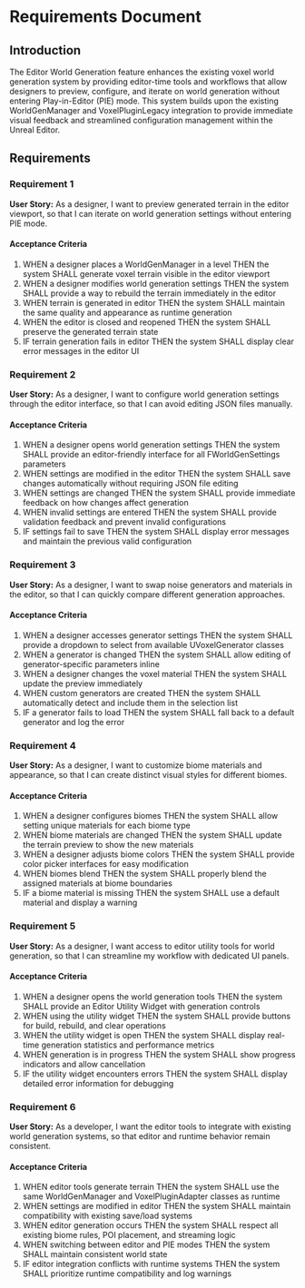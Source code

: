 # Requirements Document

## Introduction

The Editor World Generation feature enhances the existing voxel world generation system by providing editor-time tools and workflows that allow designers to preview, configure, and iterate on world generation without entering Play-in-Editor (PIE) mode. This system builds upon the existing WorldGenManager and VoxelPluginLegacy integration to provide immediate visual feedback and streamlined configuration management within the Unreal Editor.

## Requirements

### Requirement 1

**User Story:** As a designer, I want to preview generated terrain in the editor viewport, so that I can iterate on world generation settings without entering PIE mode.

#### Acceptance Criteria

1. WHEN a designer places a WorldGenManager in a level THEN the system SHALL generate voxel terrain visible in the editor viewport
2. WHEN a designer modifies world generation settings THEN the system SHALL provide a way to rebuild the terrain immediately in the editor
3. WHEN terrain is generated in editor THEN the system SHALL maintain the same quality and appearance as runtime generation
4. WHEN the editor is closed and reopened THEN the system SHALL preserve the generated terrain state
5. IF terrain generation fails in editor THEN the system SHALL display clear error messages in the editor UI

### Requirement 2

**User Story:** As a designer, I want to configure world generation settings through the editor interface, so that I can avoid editing JSON files manually.

#### Acceptance Criteria

1. WHEN a designer opens world generation settings THEN the system SHALL provide an editor-friendly interface for all FWorldGenSettings parameters
2. WHEN settings are modified in the editor THEN the system SHALL save changes automatically without requiring JSON file editing
3. WHEN settings are changed THEN the system SHALL provide immediate feedback on how changes affect generation
4. WHEN invalid settings are entered THEN the system SHALL provide validation feedback and prevent invalid configurations
5. IF settings fail to save THEN the system SHALL display error messages and maintain the previous valid configuration

### Requirement 3

**User Story:** As a designer, I want to swap noise generators and materials in the editor, so that I can quickly compare different generation approaches.

#### Acceptance Criteria

1. WHEN a designer accesses generator settings THEN the system SHALL provide a dropdown to select from available UVoxelGenerator classes
2. WHEN a generator is changed THEN the system SHALL allow editing of generator-specific parameters inline
3. WHEN a designer changes the voxel material THEN the system SHALL update the preview immediately
4. WHEN custom generators are created THEN the system SHALL automatically detect and include them in the selection list
5. IF a generator fails to load THEN the system SHALL fall back to a default generator and log the error

### Requirement 4

**User Story:** As a designer, I want to customize biome materials and appearance, so that I can create distinct visual styles for different biomes.

#### Acceptance Criteria

1. WHEN a designer configures biomes THEN the system SHALL allow setting unique materials for each biome type
2. WHEN biome materials are changed THEN the system SHALL update the terrain preview to show the new materials
3. WHEN a designer adjusts biome colors THEN the system SHALL provide color picker interfaces for easy modification
4. WHEN biomes blend THEN the system SHALL properly blend the assigned materials at biome boundaries
5. IF a biome material is missing THEN the system SHALL use a default material and display a warning

### Requirement 5

**User Story:** As a designer, I want access to editor utility tools for world generation, so that I can streamline my workflow with dedicated UI panels.

#### Acceptance Criteria

1. WHEN a designer opens the world generation tools THEN the system SHALL provide an Editor Utility Widget with generation controls
2. WHEN using the utility widget THEN the system SHALL provide buttons for build, rebuild, and clear operations
3. WHEN the utility widget is open THEN the system SHALL display real-time generation statistics and performance metrics
4. WHEN generation is in progress THEN the system SHALL show progress indicators and allow cancellation
5. IF the utility widget encounters errors THEN the system SHALL display detailed error information for debugging

### Requirement 6

**User Story:** As a developer, I want the editor tools to integrate with existing world generation systems, so that editor and runtime behavior remain consistent.

#### Acceptance Criteria

1. WHEN editor tools generate terrain THEN the system SHALL use the same WorldGenManager and VoxelPluginAdapter classes as runtime
2. WHEN settings are modified in editor THEN the system SHALL maintain compatibility with existing save/load systems
3. WHEN editor generation occurs THEN the system SHALL respect all existing biome rules, POI placement, and streaming logic
4. WHEN switching between editor and PIE modes THEN the system SHALL maintain consistent world state
5. IF editor integration conflicts with runtime systems THEN the system SHALL prioritize runtime compatibility and log warnings